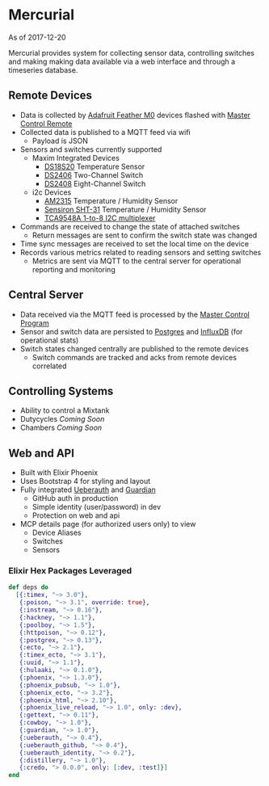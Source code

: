 # Mercurial

As of 2017-12-20

Mercurial provides system for collecting sensor data, controlling switches
and making making data available via a web interface and through a timeseries
database.

## Remote Devices
- Data is collected by [Adafruit Feather M0](https://www.adafruit.com/product/3010)
devices flashed with [Master Control Remote](mcr/README.md)
- Collected data is published to a MQTT feed via wifi
  - Payload is JSON
- Sensors and switches currently supported
  - Maxim Integrated Devices
    - [DS18S20](https://datasheets.maximintegrated.com/en/ds/DS18S20.pdf) Temperature Sensor
    - [DS2406](https://www.maximintegrated.com/en/products/digital/memory-products/DS2406.html) Two-Channel Switch
    - [DS2408](https://www.maximintegrated.com/en/products/digital/memory-products/DS2408.html) Eight-Channel Switch
  - i2c Devices
    - [AM2315](https://www.adafruit.com/product/1293) Temperature / Humidity Sensor
    - [Sensiron SHT-31](https://www.adafruit.com/product/1293) Temperature / Humidity Sensor
    - [TCA9548A 1-to-8 I2C multiplexer](https://learn.adafruit.com/adafruit-tca9548a-1-to-8-i2c-multiplexer-breakout/overview)
- Commands are received to change the state of attached switches
  - Return messages are sent to confirm the switch state was changed
- Time sync messages are received to set the local time on the device
- Records various metrics related to reading sensors and setting switches
  - Metrics are sent via MQTT to the central server for operational reporting and monitoring

## Central Server
- Data received via the MQTT feed is processed by the [Master Control Program](mcp/README.md)
- Sensor and switch data are persisted to [Postgres](https://www.postgresql.org) and [InfluxDB](https://www.influxdata.com/time-series-platform/influxdb/) (for operational stats)
- Switch states changed centrally are published to the remote devices
  - Switch commands are tracked and acks from remote devices correlated

## Controlling Systems
- Ability to control a Mixtank
- Dutycycles  *Coming Soon*
- Chambers *Coming Soon*

## Web and API
- Built with Elixir Phoenix
- Uses Bootstrap 4 for styling and layout
- Fully integrated [Ueberauth](https://github.com/ueberauth/ueberauth) and [Guardian](https://github.com/ueberauth/guardian)
  - GitHub auth in production
  - Simple identity (user/password) in dev
  - Protection on web and api
- MCP details page (for authorized users only) to view
  - Device Aliases
  - Switches
  - Sensors

### Elixir Hex Packages Leveraged
```elixir
def deps do
  [{:timex, "~> 3.0"},
   {:poison, "~> 3.1", override: true},
   {:instream, "~> 0.16"},
   {:hackney, "~> 1.1"},
   {:poolboy, "~> 1.5"},
   {:httpoison, "~> 0.12"},
   {:postgrex, "~> 0.13"},
   {:ecto, "~> 2.1"},
   {:timex_ecto, "~> 3.1"},
   {:uuid, "~> 1.1"},
   {:hulaaki, "~> 0.1.0"},
   {:phoenix, "~> 1.3.0"},
   {:phoenix_pubsub, "~> 1.0"},
   {:phoenix_ecto, "~> 3.2"},
   {:phoenix_html, "~> 2.10"},
   {:phoenix_live_reload, "~> 1.0", only: :dev},
   {:gettext, "~> 0.11"},
   {:cowboy, "~> 1.0"},
   {:guardian, "~> 1.0"},
   {:ueberauth, "~> 0.4"},
   {:ueberauth_github, "~> 0.4"},
   {:ueberauth_identity, "~> 0.2"},
   {:distillery, "~> 1.0"},
   {:credo, "> 0.0.0", only: [:dev, :test]}]
end
```
